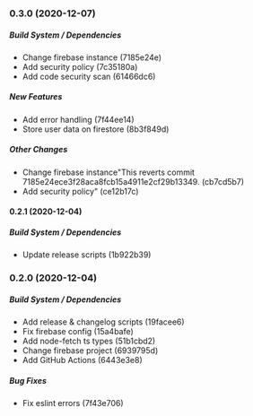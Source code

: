 ### 0.3.0 (2020-12-07)

##### Build System / Dependencies

*  Change firebase instance (7185e24e)
*  Add security policy (7c35180a)
*  Add code security scan (61466dc6)

##### New Features

*  Add error handling (7f44ee14)
*  Store user data on firestore (8b3f849d)

##### Other Changes

*  Change firebase instance"This reverts commit 7185e24ece3f28aca8fcb15a4911e2cf29b13349. (cb7cd5b7)
*  Add security policy" (ce12b17c)

#### 0.2.1 (2020-12-04)

##### Build System / Dependencies

*  Update release scripts (1b922b39)

### 0.2.0 (2020-12-04)

##### Build System / Dependencies

*  Add release & changelog scripts (19facee6)
*  Fix firebase config (15a4bafe)
*  Add node-fetch ts types (51b1cbd2)
*  Change firebase project (6939795d)
*  Add GitHub Actions (6443e3e8)

##### Bug Fixes

*  Fix eslint errors (7f43e706)

